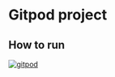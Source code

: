 # Gitpod project

## How to run

[![gitpod](https://img.shields.io/badge/Open%20in-Gitpod-C8597A.svg)](https://gitpod.io/#https://github.com/Haegh/ssg-formation-python)
